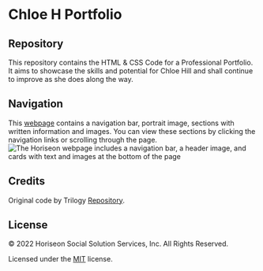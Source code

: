 # Chloe H Portfolio

## Repository
This repository contains the HTML & CSS Code for a Professional Portfolio. It aims to showcase the skills and potential for Chloe Hill and shall continue to improve as she does along the way.

## Navigation
This [webpage](https://chloehill3.github.io/Portfolio/) contains a navigation bar, portrait image, sections with written information and images. You can view these sections by clicking the navigation links or scrolling through the page.
![The Horiseon webpage includes a navigation bar, a header image, and cards with text and images at the bottom of the page](/screencapture-127-0-0-1-5500-starter-Portfolio-index-html-2022-12-06-23_37_46.png)



## Credits
Original code by Trilogy [Repository](https://git.bootcampcontent.com/uk-edx-16-week/UK-VIRT-FE-PT-11-2022-U-LOLC/-/tree/main/week-2/04-responsive-portfolio-lesson/challenge).

## License
© 2022 Horiseon Social Solution Services, Inc. All Rights Reserved.

Licensed under the [MIT](/starter/Portfolio/LICENSE) license.
